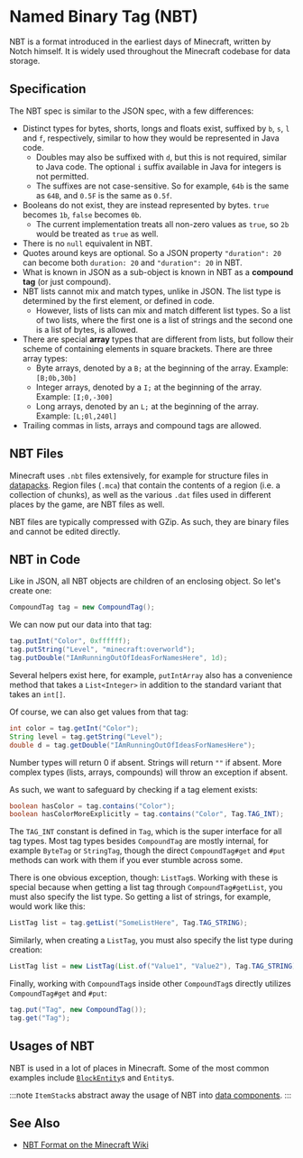 # Named Binary Tag (NBT)

NBT is a format introduced in the earliest days of Minecraft, written by Notch himself. It is widely used throughout the Minecraft codebase for data storage.

## Specification

The NBT spec is similar to the JSON spec, with a few differences:

- Distinct types for bytes, shorts, longs and floats exist, suffixed by `b`, `s`, `l` and `f`, respectively, similar to how they would be represented in Java code.
    - Doubles may also be suffixed with `d`, but this is not required, similar to Java code. The optional `i` suffix available in Java for integers is not permitted.
    - The suffixes are not case-sensitive. So for example, `64b` is the same as `64B`, and `0.5F` is the same as `0.5f`.
- Booleans do not exist, they are instead represented by bytes. `true` becomes `1b`, `false` becomes `0b`.
    - The current implementation treats all non-zero values as `true`, so `2b` would be treated as `true` as well.
- There is no `null` equivalent in NBT.
- Quotes around keys are optional. So a JSON property `"duration": 20` can become both `duration: 20` and `"duration": 20` in NBT.
- What is known in JSON as a sub-object is known in NBT as a **compound tag** (or just compound).
- NBT lists cannot mix and match types, unlike in JSON. The list type is determined by the first element, or defined in code.
    - However, lists of lists can mix and match different list types. So a list of two lists, where the first one is a list of strings and the second one is a list of bytes, is allowed.
- There are special **array** types that are different from lists, but follow their scheme of containing elements in square brackets. There are three array types:
    - Byte arrays, denoted by a `B;` at the beginning of the array. Example: `[B;0b,30b]`
    - Integer arrays, denoted by a `I;` at the beginning of the array. Example: `[I;0,-300]`
    - Long arrays, denoted by an `L;` at the beginning of the array. Example: `[L;0l,240l]`
- Trailing commas in lists, arrays and compound tags are allowed.

## NBT Files

Minecraft uses `.nbt` files extensively, for example for structure files in [datapacks][datapack]. Region files (`.mca`) that contain the contents of a region (i.e. a collection of chunks), as well as the various `.dat` files used in different places by the game, are NBT files as well.

NBT files are typically compressed with GZip. As such, they are binary files and cannot be edited directly.

## NBT in Code

Like in JSON, all NBT objects are children of an enclosing object. So let's create one:

```java
CompoundTag tag = new CompoundTag();
```

We can now put our data into that tag:

```java
tag.putInt("Color", 0xffffff);
tag.putString("Level", "minecraft:overworld");
tag.putDouble("IAmRunningOutOfIdeasForNamesHere", 1d);
```

Several helpers exist here, for example, `putIntArray` also has a convenience method that takes a `List<Integer>` in addition to the standard variant that takes an `int[]`.

Of course, we can also get values from that tag:

```java
int color = tag.getInt("Color");
String level = tag.getString("Level");
double d = tag.getDouble("IAmRunningOutOfIdeasForNamesHere");
```

Number types will return 0 if absent. Strings will return `""` if absent. More complex types (lists, arrays, compounds) will throw an exception if absent.

As such, we want to safeguard by checking if a tag element exists:

```java
boolean hasColor = tag.contains("Color");
boolean hasColorMoreExplicitly = tag.contains("Color", Tag.TAG_INT);
```

The `TAG_INT` constant is defined in `Tag`, which is the super interface for all tag types. Most tag types besides `CompoundTag` are mostly internal, for example `ByteTag` or `StringTag`, though the direct `CompoundTag#get` and `#put` methods can work with them if you ever stumble across some.

There is one obvious exception, though: `ListTag`s. Working with these is special because when getting a list tag through `CompoundTag#getList`, you must also specify the list type. So getting a list of strings, for example, would work like this:

```java
ListTag list = tag.getList("SomeListHere", Tag.TAG_STRING);
```

Similarly, when creating a `ListTag`, you must also specify the list type during creation:

```java
ListTag list = new ListTag(List.of("Value1", "Value2"), Tag.TAG_STRING);
```

Finally, working with `CompoundTag`s inside other `CompoundTag`s directly utilizes `CompoundTag#get` and `#put`:

```java
tag.put("Tag", new CompoundTag());
tag.get("Tag");
```

## Usages of NBT

NBT is used in a lot of places in Minecraft. Some of the most common examples include [`BlockEntity`][blockentity]s and `Entity`s.

:::note
`ItemStack`s abstract away the usage of NBT into [data components][datacomponents].
:::

## See Also

- [NBT Format on the Minecraft Wiki][nbtwiki]

[blockentity]: ../blockentities/index.md
[datapack]: ../resources/index.md#data
[datacomponents]: ../items/datacomponents.md
[nbtwiki]: https://minecraft.wiki/w/NBT_format
